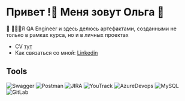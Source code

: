 # Привет !👋 Меня зовут Ольга 🌱

🌱 👩🏻‍💻Я QA Engineer и здесь делюсь артефактами, созданными не только в рамках курса, но и в личных проектах
* CV [тут]()
* Как связаться со мной: [Linkedin](https://www.linkedin.com/in/olga-ruzanova/)

## Tools
![Swagger](https://img.shields.io/badge/Swagger-000000?style=for-the-badge&logo=Swagger)
![Postman](https://img.shields.io/badge/Postman-000000?style=for-the-badge&logo=Postman)
![JIRA](https://img.shields.io/badge/JIRA-000000?style=for-the-badge&logo=jira)
![YouTrack](https://img.shields.io/badge/YouTrack-000000?style=for-the-badge&logo=YouTrack)
![AzureDevops](https://img.shields.io/badge/AzureDevops-000000?style=for-the-badge&logo=AzureDevops)
![MySQL](https://img.shields.io/badge/MySQL-000000?style=for-the-badge&logo=MySQL)
![GitLab](https://img.shields.io/badge/GitLab-000000?style=for-the-badge&logo=GitLab)
